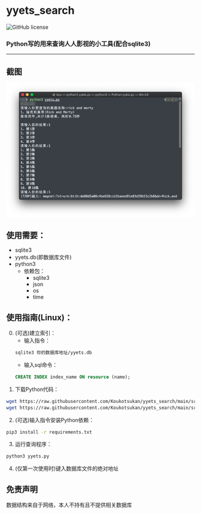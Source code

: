 # yyets_search
![GitHub license](https://img.shields.io/github/license/Koukotsukan/yyets_search?style=flat-square)

### Python写的用来查询人人影视的小工具(配合sqlite3)
---


## 截图
![screenshot](screenshot/screenshot.png)

## 使用需要：
+ sqlite3
+ yyets.db(即数据库文件)
+ python3
   + 依赖包：
      + sqlite3
      + json
      + os
      + time

## 使用指南(Linux)：
0. (可选)建立索引：
   + 输入指令：
   ```bash
   sqlite3 你的数据库地址/yyets.db
   ```
   + 输入sql命令：
   ```sql
   CREATE INDEX index_name ON resource (name);
   ```
1. 下载Python代码：
```bash
wget https://raw.githubusercontent.com/Koukotsukan/yyets_search/main/src/yyets.py
wget https://raw.githubusercontent.com/Koukotsukan/yyets_search/main/src/requirements.txt
```
2. (可选)输入指令安装Python依赖：
```bash
pip3 install -r requirements.txt
```
3. 运行查询程序：
```bash
python3 yyets.py
```
4. (仅第一次使用时)键入数据库文件的绝对地址

## 免责声明
数据结构来自于网络，本人不持有且不提供相关数据库
